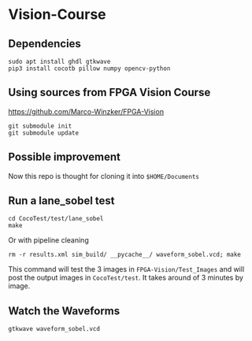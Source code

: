 # Vision-Course

## Dependencies

```
sudo apt install ghdl gtkwave
pip3 install cocotb pillow numpy opencv-python
```

## Using sources from FPGA Vision Course

https://github.com/Marco-Winzker/FPGA-Vision

```
git submodule init
git submodule update
```

## Possible improvement

Now this repo is thought for cloning it into `$HOME/Documents`

## Run a lane_sobel test

```
cd CocoTest/test/lane_sobel
make
```

Or with pipeline cleaning

```
rm -r results.xml sim_build/ __pycache__/ waveform_sobel.vcd; make
```

This command will test the 3 images in `FPGA-Vision/Test_Images`
and will post the output images in `CocoTest/test`. It takes around
of 3 minutes by image.

## Watch the Waveforms

```
gtkwave waveform_sobel.vcd
```

